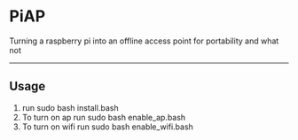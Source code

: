 # PiAP
Turning a raspberry pi into an offline access point for portability and what not

----

## Usage
1. run sudo bash install.bash
1. To turn on ap run sudo bash enable_ap.bash
1. To turn on wifi run sudo bash enable_wifi.bash
